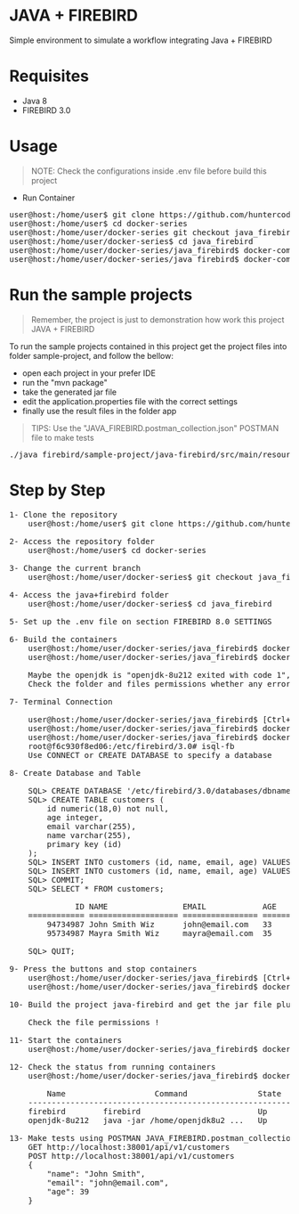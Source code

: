 # JAVA + FIREBIRD
Simple environment to simulate a workflow integrating Java + FIREBIRD

# Requisites

- Java 8
- FIREBIRD 3.0

# Usage

> NOTE: Check the configurations inside .env file before build this project

- Run Container

<pre>
user@host:/home/user$ git clone https://github.com/huntercodexs/docker-series.git .
user@host:/home/user$ cd docker-series
user@host:/home/user/docker-series git checkout java_firebird
user@host:/home/user/docker-series$ cd java_firebird
user@host:/home/user/docker-series/java_firebird$ docker-compose up --build (in first time)
user@host:/home/user/docker-series/java_firebird$ docker-compose start
</pre>

# Run the sample projects

> Remember, the project is just to demonstration how work this project JAVA + FIREBIRD

To run the sample projects contained in this project get the project files into folder sample-project, and follow the bellow:

- open each project in your prefer IDE
- run the "mvn package"
- take the generated jar file
- edit the application.properties file with the correct settings
- finally use the result files in the folder app

> TIPS: Use the "JAVA_FIREBIRD.postman_collection.json" POSTMAN file to make tests

<pre>
./java_firebird/sample-project/java-firebird/src/main/resources/JAVA_FIREBIRD.postman_collection.json
</pre>

# Step by Step

<pre>
1- Clone the repository
    user@host:/home/user$ git clone https://github.com/huntercodexs/docker-series.git .

2- Access the repository folder
    user@host:/home/user$ cd docker-series

3- Change the current branch
    user@host:/home/user/docker-series$ git checkout java_firebird

4- Access the java+firebird folder
    user@host:/home/user/docker-series$ cd java_firebird

5- Set up the .env file on section FIREBIRD 8.0 SETTINGS

6- Build the containers
    user@host:/home/user/docker-series/java_firebird$ docker network create open_network
    user@host:/home/user/docker-series/java_firebird$ docker-compose up --build
    
    Maybe the openjdk is "openjdk-8u212 exited with code 1", please ignore it !
    Check the folder and files permissions whether any error occurs, example: access denied

7- Terminal Connection

    user@host:/home/user/docker-series/java_firebird$ [Ctrl+C]
    user@host:/home/user/docker-series/java_firebird$ docker-compose start firebird
    user@host:/home/user/docker-series/java_firebird$ docker exec -it firebird /bin/bash
    root@f6c930f8ed06:/etc/firebird/3.0# isql-fb 
    Use CONNECT or CREATE DATABASE to specify a database
    
8- Create Database and Table

    SQL> CREATE DATABASE '/etc/firebird/3.0/databases/dbname1.fdb';
    SQL> CREATE TABLE customers (
        id numeric(18,0) not null,
        age integer,
        email varchar(255),
        name varchar(255),
        primary key (id)
    );
    SQL> INSERT INTO customers (id, name, email, age) VALUES ('94734987', 'John Smith Wiz', 'john@email.com', 33);
    SQL> INSERT INTO customers (id, name, email, age) VALUES ('95734987', 'Mayra Smith Wiz', 'mayra@email.com', 35);
    SQL> COMMIT;
    SQL> SELECT * FROM customers;
    
              ID NAME                EMAIL            AGE 
    ============ =================== ================ ============ 
        94734987 John Smith Wiz      john@email.com   33
        95734987 Mayra Smith Wiz     mayra@email.com  35

    SQL> QUIT;

9- Press the buttons and stop containers
    user@host:/home/user/docker-series/java_firebird$ [Ctrl+D]
    user@host:/home/user/docker-series/java_firebird$ docker-compose stop

10- Build the project java-firebird and get the jar file plus application.properties and put the files in app path in this project
    
    Check the file permissions !

11- Start the containers
    user@host:/home/user/docker-series/java_firebird$ docker-compose start

12- Check the status from running containers
    user@host:/home/user/docker-series/java_firebird$ docker-compose ps

        Name                   Command               State                      Ports                    
    -----------------------------------------------------------------------------------------------------
    firebird        firebird                         Up      0.0.0.0:33050->3050/tcp,:::33050->3050/tcp  
    openjdk-8u212   java -jar /home/openjdk8u2 ...   Up      0.0.0.0:38001->38001/tcp,:::38001->38001/tcp

13- Make tests using POSTMAN JAVA_FIREBIRD.postman_collection.json
    GET http://localhost:38001/api/v1/customers
    POST http://localhost:38001/api/v1/customers
    {
        "name": "John Smith",
        "email": "john@email.com",
        "age": 39
    }
</pre>

